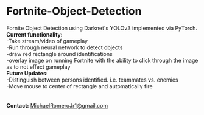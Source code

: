 # Fortnite-Object-Detection
Fornite Object Detection using Darknet's YOLOv3 implemented via PyTorch.<br>
<b>Current functionality:</b><br>
-Take stream/video of gameplay<br>
-Run through neural network to detect objects<br> 
-draw red rectangle around identifications <br>
-overlay image on running Fortnite with the ability to click through the image as to not effect gameplay<br>
<b>Future Updates:</b><br>
-Distinguish between persons identified. i.e. teammates vs. enemies<br>
-Move mouse to center of rectangle and automatically fire<br>
<br><br>
<b>Contact:</b> MichaelRomeroJr1@gmail.com
